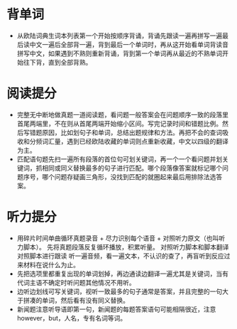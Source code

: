 # 背单词
* 从欧陆词典生词本列表第一个开始按顺序背诵，背诵先跟读一遍再拼写一遍最后读中文一遍后全部背一遍，背到最后一个单词时，再从这开始看单词背读音拼写中文，如果遇到不熟则重新背诵，背到第一个单词再从最近的不熟单词开始往下背，直到全部背熟。

# 阅读提分
* 完整无中断地做真题一道阅读题，看问题一般答案会在问题顺序一致的段落里首尾两端里，不在则从首尾两端开始缩小区间。写完记录时间和错题比例。然后写错题原因，比如划句子和单词，总结出题规律和方法。再把不会的查词吸收和分频词汇量，遇到已经欧陆收藏的单词则点重新收藏，中文以四级的翻译为主。
* 匹配语句题先扫一遍所有段落的首位句可划关键词，再一个一个看问题并划关键词，抓相同或同义替换最多的句子进行匹配。哪个段落像答案就标记哪个问题序号，哪个问题存疑画三角形，没找到匹配的就圈起来最后用排除法选答案。
# 听力提分
* 用碎片时间单曲循环真题录音 + 尽力识别每个语音 + 对照听力原文（也叫听力脚本）。
  先将真题段落反复循环播放，积累听量。
  对照听力脚本和脚本翻译
  对照脚本进行跟读
  听一遍音频，看一遍文本，不认识的查了，再盲听到反应过来材料在说什么为止。
* 先把选项里都重复出现的单词划掉，再边通读边翻译一遍尤其是关键词，当有代词主语不确定时听问题其他情况不用听。
* 边听边划线可写关键词，视听一致最多的句子通常是答案，并且完整的一句大于拼凑的单词，然后看有没有同义替换。
* 新闻题注意听导语即第一句，新闻题的每题答案语句可能相隔很近，注意however，but，人名，专有名词等词。
